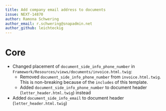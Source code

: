 ```yaml
---
title: Add company email address to documents
issue: NEXT-14870
author: Ramona Schwering
author_email: r.schwering@snapadmin.net 
author_github: leichteckig
---
```

# Core
* Changed placement of `document_side_info_phone_number` in `Framework/Resources/views/documents/invoice.html.twig`: 
  * Removed `document_side_info_phone_number` from `invoice.html.twig`. This is non-breaking because of the `includes` of this template.
  * Added `document_side_info_phone_number` to document header (`letter_header.html.twig`) instead
* Added `document_side_info_email` to document header (`letter_header.html.twig`)
